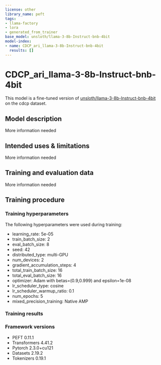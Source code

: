 ```yaml
---
license: other
library_name: peft
tags:
- llama-factory
- lora
- generated_from_trainer
base_model: unsloth/llama-3-8b-Instruct-bnb-4bit
model-index:
- name: CDCP_ari_llama-3-8b-Instruct-bnb-4bit
  results: []
---
```


<!-- This model card has been generated automatically according to the information the Trainer had access to. You
should probably proofread and complete it, then remove this comment. -->

# CDCP_ari_llama-3-8b-Instruct-bnb-4bit

This model is a fine-tuned version of [unsloth/llama-3-8b-Instruct-bnb-4bit](https://huggingface.co/unsloth/llama-3-8b-Instruct-bnb-4bit) on the cdcp dataset.

## Model description

More information needed

## Intended uses & limitations

More information needed

## Training and evaluation data

More information needed

## Training procedure

### Training hyperparameters

The following hyperparameters were used during training:
- learning_rate: 5e-05
- train_batch_size: 2
- eval_batch_size: 8
- seed: 42
- distributed_type: multi-GPU
- num_devices: 2
- gradient_accumulation_steps: 4
- total_train_batch_size: 16
- total_eval_batch_size: 16
- optimizer: Adam with betas=(0.9,0.999) and epsilon=1e-08
- lr_scheduler_type: cosine
- lr_scheduler_warmup_ratio: 0.1
- num_epochs: 5
- mixed_precision_training: Native AMP

### Training results



### Framework versions

- PEFT 0.11.1
- Transformers 4.41.2
- Pytorch 2.3.0+cu121
- Datasets 2.19.2
- Tokenizers 0.19.1